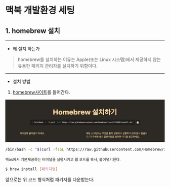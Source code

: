 # 맥북 개발환경 세팅

## 1. homebrew 설치

---

- 왜 설치 하는가

> homebrew를 설치하는 이유는 Apple(또는 Linux 시스템)에서 제공하지 않는 유용한 패키지 관리자를 설치하기 위함이다.

---

- 설치 방법

1. [homebrew사이트](https://brew.sh/index_ko)를 들어간다.

<img src="./images/homebrew.png" align="center">

```bash
/bin/bash -c "$(curl -fsSL https://raw.githubusercontent.com/Homebrew/install/HEAD/install.sh)"
```

<small>맥os에서 기본제공하는 터미널을 실행시키고 웹 코드를 복사, 붙여넣기한다.</small>

```bash
$ brew install [패키지명]
```
앞으로는 위 코드 형식처럼 패키지를 다운받는다.